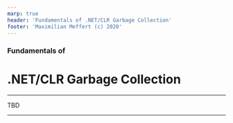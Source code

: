 ```yaml
---
marp: true
header: 'Fundamentals of .NET/CLR Garbage Collection'
footer: 'Maximilian Meffert (c) 2020'
---
```


### Fundamentals of
# .NET/CLR Garbage Collection

---

TBD

---